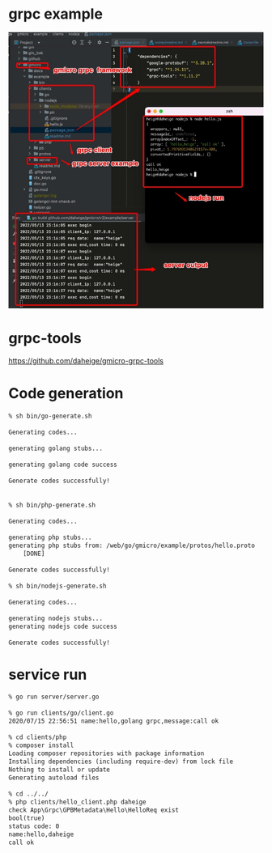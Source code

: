 # grpc example

[![gmicro](grpc-run.jpg "jetbrains")](https://github.com/daheige/gmicro)

# grpc-tools

https://github.com/daheige/gmicro-grpc-tools

# Code generation

    % sh bin/go-generate.sh
    
    Generating codes...
    
    generating golang stubs...
    
    generating golang code success
    
    Generate codes successfully!
    
    
    % sh bin/php-generate.sh
    
    Generating codes...
    
    generating php stubs...
    generating php stubs from: /web/go/gmicro/example/protos/hello.proto
    	[DONE]
    
    Generate codes successfully!

    % sh bin/nodejs-generate.sh
    
    Generating codes...
    
    generating nodejs stubs...
    generating nodejs code success
    
    Generate codes successfully!
    
# service run

    % go run server/server.go
    
    % go run clients/go/client.go
    2020/07/15 22:56:51 name:hello,golang grpc,message:call ok
    
    % cd clients/php
    % composer install
    Loading composer repositories with package information
    Installing dependencies (including require-dev) from lock file
    Nothing to install or update
    Generating autoload files
    
    % cd ../../
    % php clients/hello_client.php daheige
    check App\Grpc\GPBMetadata\Hello\HelloReq exist
    bool(true)
    status code: 0
    name:hello,daheige
    call ok
